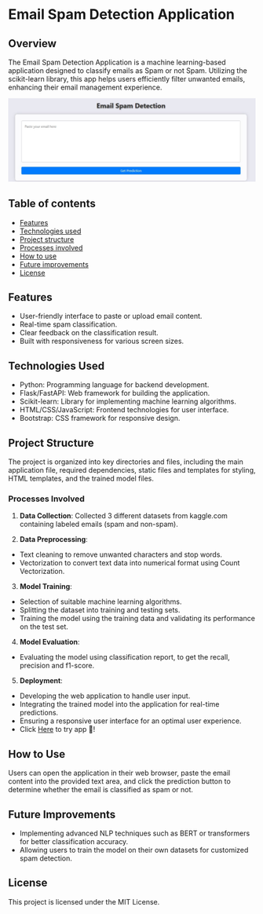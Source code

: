 # **Email Spam Detection Application**

## Overview

The Email Spam Detection Application is a machine learning-based application designed to classify emails as Spam or not Spam.
Utilizing the scikit-learn library, this app helps users efficiently filter unwanted emails, enhancing their email management experience.

![Web Page Overview](https://github.com/OLUYAKOBO/email_spam_detector/blob/main/static/images/Capture.JPG)


## **Table of contents**

- [Features](#features)
- [Technologies used](#technologies-used)
- [Project structure](#project-structure)
- [Processes involved](#processes-involved)
- [How to use](#how-to-use)
- [Future improvements](#future-improvements)
- [License](#license)

## **Features**

* User-friendly interface to paste or upload email content.
* Real-time spam classification.
* Clear feedback on the classification result.
* Built with responsiveness for various screen sizes.

## **Technologies Used**

* Python: Programming language for backend development.
* Flask/FastAPI: Web framework for building the application.
* Scikit-learn: Library for implementing machine learning algorithms.
* HTML/CSS/JavaScript: Frontend technologies for user interface.
* Bootstrap: CSS framework for responsive design.

## **Project Structure**

The project is organized into key directories and files, including the main application file, required dependencies, static files and templates for styling, HTML templates, and the trained model files.


### **Processes Involved**

1. **Data Collection**: Collected 3 different datasets from kaggle.com containing labeled emails (spam and non-spam).

2. **Data Preprocessing**:

* Text cleaning to remove unwanted characters and stop words.
* Vectorization to convert text data into numerical format using Count Vectorization.

3. **Model Training**:

* Selection of suitable machine learning algorithms.
* Splitting the dataset into training and testing sets.
* Training the model using the training data and validating its performance on the test set.
  
4. **Model Evaluation**:

* Evaluating the model using classification report, to get the recall, precision and f1-score.

5. **Deployment**:

* Developing the web application to handle user input.
* Integrating the trained model into the application for real-time predictions.
* Ensuring a responsive user interface for an optimal user experience.
*  Click [Here](https://spam-detector-vjxy.onrender.com/) to try app 🚀!

## **How to Use**

Users can open the application in their web browser, paste the email content into the provided text area, and click the prediction button to determine whether the email is classified as spam or not.

## **Future Improvements**

* Implementing advanced NLP techniques such as BERT or transformers for better classification accuracy.
* Allowing users to train the model on their own datasets for customized spam detection.


## **License**
This project is licensed under the MIT License.




